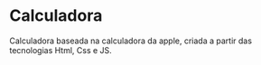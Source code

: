 # Calculadora
Calculadora baseada na calculadora da apple, criada a partir das tecnologias Html, Css e JS.
